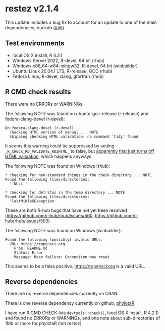 # restez v2.1.4

This update includes a bug fix to account for an update to
one of the main dependencies, duckdb ([#55](https://github.com/ropensci/restez/issues/55))

## Test environments

* local OS X install, R 4.3.1
* Windows Server 2022, R-devel, 64 bit (rhub)
* Windows x86_64-w64-mingw32, R-devel, 64 bit (winbuilder)
* Ubuntu Linux 20.04.1 LTS, R-release, GCC (rhub)
* Fedora Linux, R-devel, clang, gfortran (rhub)

## R CMD check results

There were no ERRORs or WARNINGs. 

The following NOTE was found on ubuntu-gcc-release (r-release) and fedora-clang-devel (r-devel):

```
On fedora-clang-devel (r-devel)
  checking HTML version of manual ... NOTE
  Skipping checking HTML validation: no command 'tidy' found
```

It seems this warning could be suppressed by setting `_R_CHECK_RD_VALIDATE_RD2HTML_` to false, but [apparently that just turns off HTML validation](https://developer.r-project.org/blosxom.cgi/R-devel/2022/04/28), which happens anyways.

The following NOTE was found on Windows (rhub):

```
* checking for non-standard things in the check directory ... NOTE
Found the following files/directories:
  ''NULL''

* checking for detritus in the temp directory ... NOTE
Found the following files/directories:
  'lastMiKTeXException'
```

These are both R-hub bugs that have not yet been resolved (https://github.com/r-hub/rhub/issues/560, https://github.com/r-hub/rhub/issues/503)

The following NOTE was found on Windows (winbuilder):

```
Found the following (possibly) invalid URLs:
  URL: https://ropensci.org
    From: README.md
    Status: Error
    Message: Recv failure: Connection was reset
```

This seems to be a false positive. https://ropensci.org is a valid URL.

## Reverse dependencies

There are no reverse dependencies currently on CRAN.

There is one reverse dependency currently on github, [phylotaR](https://github.com/ropensci/phylotaR).

I have run R CMD CHECK (via `devtools::check()`, local OS X install, R 4.2.1) and found no ERRORs or WARNINGs, and one note about sub-directories of 1Mb or more for phylotaR (not restez)
